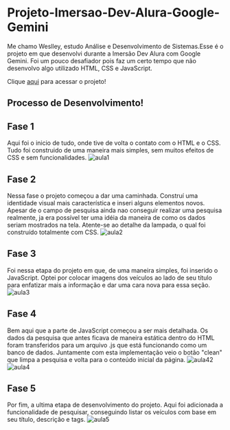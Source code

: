 # Projeto-Imersao-Dev-Alura-Google-Gemini
 Me chamo Weslley, estudo Análise e Desenvolvimento de Sistemas.Esse é o projeto em que desenvolvi durante a Imersão Dev Alura com Google Gemini. Foi um pouco desafiador pois faz um certo tempo que não desenvolvo algo utilizado HTML, CSS e JavaScript.

Clique [aqui](https://weslleycavallaro.github.io/Projeto-Imersao-Dev-Alura-Google-Gemini/) para acessar o projeto!


## Processo de Desenvolvimento!


## Fase 1
Aqui foi o inicio de tudo, onde tive de volta o contato com o HTML e o CSS.
Tudo foi construido de uma maneira mais simples, sem muitos efeitos de CSS e sem funcionalidades.
![aula1](https://github.com/user-attachments/assets/f4f79d2c-3346-40e5-8045-bbc8778f70db)

## Fase 2
Nessa fase o projeto começou a dar uma caminhada. Construí uma identidade visual mais característica e inseri alguns elementos novos.
Apesar de o campo de pesquisa ainda nao conseguir realizar uma pesquisa realmente, ja era possível ter uma idéia da maneira de como os dados seriam mostrados na tela.
Atente-se ao detalhe da lampada, o qual foi construído totalmente com CSS.
![aula2](https://github.com/user-attachments/assets/54a61cc9-fce5-4296-89b7-ac52a3b40ba6)

## Fase 3
Foi nessa etapa do projeto em que, de uma maneira simples, foi inserido o JavaScript.
Optei por colocar imagens dos veículos ao lado de seu título para enfatizar mais a informação e dar uma cara nova para essa seção.
![aula3](https://github.com/user-attachments/assets/62f866ef-ce3f-4559-b2a2-c539f6f249a8)

## Fase 4
Bem aqui que a parte de JavaScript começou a ser mais detalhada.
Os dados da pesquisa que antes ficava de maneira estática dentro do HTML foram transferidos para um arquivo .js que está funcionando como um banco de dados.
Juntamente com esta implementação veio o botão "clean" que limpa a pesquisa e volta para o conteúdo inicial da página.
![aula42](https://github.com/user-attachments/assets/b30cd095-047e-4897-a756-5091725187bd)
![aula4](https://github.com/user-attachments/assets/ae74f1e1-451a-463e-ace2-39a10185b2ee)

## Fase 5
Por fim, a ultima etapa de desenvolvimento do projeto. Aqui foi adicionada a funcionalidade de pesquisar, conseguindo listar os veículos com base em seu título, descrição e tags.
![aula5](https://github.com/user-attachments/assets/5c623653-c41c-448b-9517-c0ce9db144b3)
